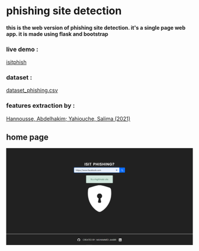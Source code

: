 # phishing site detection

#### this is the web version of phishing site detection. it's a single page web app. it is made using flask and bootstrap

### live demo :

[isitphish](https://isitphish.herokuapp.com)

### dataset :

[dataset_phishing.csv](https://www.kaggle.com/shashwatwork/web-page-phishing-detection-dataset)

### features extraction by :

[Hannousse, Abdelhakim; Yahiouche, Salima (2021)](https://data.mendeley.com/datasets/c2gw7fy2j4/3)

## home page

![home page](https://github.com/jaaabir/phishing_detection/blob/web/assets/home.png)
